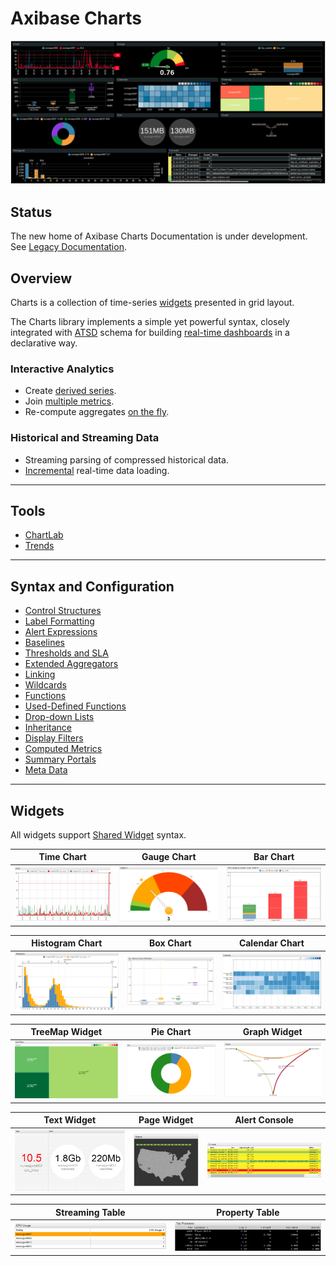# Axibase Charts

![](./images/charts-title-photo.png)

## Status

The new home of Axibase Charts Documentation is under development. See [Legacy Documentation](https://axibase.com/products/axibase-time-series-database/visualization/).

## Overview

Charts is a collection of time-series [widgets](./widgets/README.md) presented in grid layout.

The Charts library implements a simple yet powerful syntax, closely integrated with [ATSD](https://axibase.com/docs/atsd/) schema for building [real-time dashboards](https://apps.axibase.com/chartlab/2ef08f32) in a declarative way.

### Interactive Analytics

* Create [derived series](https://apps.axibase.com/chartlab/62e6c18f/3/).
* Join [multiple metrics](https://apps.axibase.com/chartlab/e0e0be77).
* Re-compute aggregates [on the fly](https://apps.axibase.com/chartlab/57b0a961/3/).

### Historical and Streaming Data

* Streaming parsing of compressed historical data.
* [Incremental](https://apps.axibase.com/chartlab/cc79ed62) real-time data loading.

---

## Tools

* [ChartLab](https://axibase.com/use-cases/tutorials/shared/chartlab.html)
* [Trends](https://axibase.com/use-cases/tutorials/shared/trends.html)

---

## Syntax and Configuration

* [Control Structures](./syntax/control-structure.md)
* [Label Formatting](./syntax/label-formatting.md)
* [Alert Expressions](./syntax/alert-expression.md)
* [Baselines](./configuration/baselines.md)
* [Thresholds and SLA](./syntax/thresholds.md)
* [Extended Aggregators](./syntax/extended-aggregators.md)
* [Linking](./syntax/linking.md)
* [Wildcards](./syntax/wildcards.md)
* [Functions](./syntax/functions.md)  
* [Used-Defined Functions](./syntax/udf.md)
* [Drop-down Lists](./configuration/drop-down-lists.md)
* [Inheritance](./configuration/inheritance.md)
* [Display Filters](./configuration/display-filters.png)
* [Computed Metrics](./configuration/computed-metrics.md)
* [Summary Portals](./configuration/summary-portals.md)
* [Meta Data](./configuration/meta-data.md)

---

## Widgets

All widgets support [Shared Widget](./widgets/shared/README.md) syntax.

Time Chart | Gauge Chart | Bar Chart
:--:|:--:|:--:
[![](./images/time-chart.png)](./widgets/time-chart/README.md) | ![](./images/gauge-chart.png) | ![](./images/bar-chart.png)

Histogram Chart | Box Chart | Calendar Chart
:--:|:--:|:--:
![](./images/histogram.png) | ![](./images/box-chart.png) | ![](./images/calendar-chart.png)

TreeMap Widget | Pie Chart | Graph Widget
:--:|:--:|:--:
![](./images/treemap-widget.png) | ![](./images/pie-chart.png) | ![](./images/graph.png)

Text Widget | Page Widget | Alert Console
:--:|:--:|:--:
![](./images/text-widget.png) | ![](./images/page-widget.png) | ![](./images/alert-console.png)

Streaming Table | Property Table
:--:|:--:
![](./images/streaming-table.png) | ![](./images/property-widget.png)